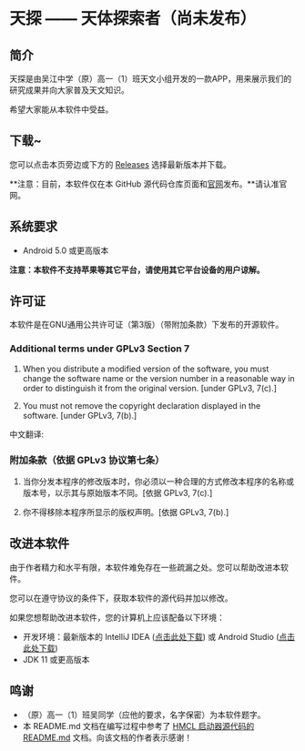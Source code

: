 # 天探 —— 天体探索者（尚未发布）

## 简介

天探是由吴江中学（原）高一（1）班天文小组开发的一款APP，用来展示我们的研究成果并向大家普及天文知识。

希望大家能从本软件中受益。


## 下载~

您可以点击本页旁边或下方的 [Releases](https://github.com/zhangzhipeng651/TianTan/releases) 选择最新版本并下载。

**注意：目前，本软件仅在本 GitHub 源代码仓库页面和[官网](https://zhangzhipeng651.github.io/tiantan/)发布。**请认准官网。



## 系统要求

 * Android 5.0 或更高版本

**注意：本软件不支持苹果等其它平台，请使用其它平台设备的用户谅解。**

## 许可证
本软件是在GNU通用公共许可证（第3版）（带附加条款）下发布的开源软件。

### Additional terms under GPLv3 Section 7
1. When you distribute a modified version of the software, you must change the software name or the version number in a reasonable way in order to distinguish it from the original version. \[under GPLv3, 7(c).]

   

2. You must not remove the copyright declaration displayed in the software. \[under GPLv3, 7(b).]

中文翻译:
### 附加条款（依据 GPLv3 协议第七条）
1. 当你分发本程序的修改版本时，你必须以一种合理的方式修改本程序的名称或版本号，以示其与原始版本不同。\[依据 GPLv3, 7(c).]

   

2. 你不得移除本程序所显示的版权声明。\[依据 GPLv3, 7(b).]

## 改进本软件

由于作者精力和水平有限，本软件难免存在一些疏漏之处。您可以帮助改进本软件。

您可以在遵守协议的条件下，获取本软件的源代码并加以修改。

如果您想帮助改进本软件，您的计算机上应该配备以下环境：
* 开发环境：最新版本的 IntelliJ IDEA ([点击此处下载](https://www.jetbrains.com/idea/download)) 
 或 Android Studio ([点击此处下载](https://developer.android.google.cn/studio))
* JDK 11 或更高版本

## 鸣谢
* （原）高一（1）班吴同学（应他的要求，名字保密）为本软件题字。
* 本 README.md 文档在编写过程中参考了 [HMCL 启动器源代码的 README.md](https://github.com/huanghongxun/HMCL/blob/javafx/README.md) 文档。向该文档的作者表示感谢！
